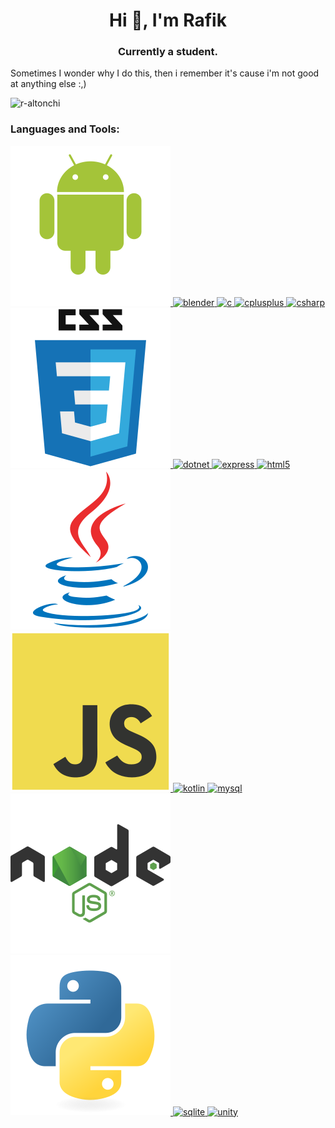 <h1 align="center">Hi 👋, I'm Rafik</h1>
<h3 align="center">Currently a student.</h3>

<p align="left">  Sometimes I wonder why I do this, then i remember it's cause i'm not good at anything else :,)</p>
<p align="left"> <img src="https://komarev.com/ghpvc/?username=r-altonchi&label=Profile%20views&color=0e75b6&style=flat" alt="r-altonchi" /> </p>

<h3 align="left">Languages and Tools:</h3>
<p align="left"> <a href="https://developer.android.com" target="_blank" rel="noreferrer"> <img src="https://raw.githubusercontent.com/devicons/devicon/master/icons/android/android-original-wordmark.svg" alt="android"/> </a> <a href="https://www.blender.org/" target="_blank" rel="noreferrer"> <img src="https://img.shields.io/badge/blender-%23F5792A.svg?style=for-the-badge&logo=blender&logoColor=white" alt="blender"/> </a> <a href="https://www.cprogramming.com/" target="_blank" rel="noreferrer"> <img src="https://img.shields.io/badge/C-00599C?style=for-the-badge&logo=c&logoColor=white" alt="c"/> </a> <a href="https://www.w3schools.com/cpp/" target="_blank" rel="noreferrer"> <img src="https://img.shields.io/badge/C%2B%2B-00599C?style=for-the-badge&logo=c%2B%2B&logoColor=white" alt="cplusplus"/> </a> <a href="https://www.w3schools.com/cs/" target="_blank" rel="noreferrer"> <img src="https://img.shields.io/badge/C%23-239120?style=for-the-badge&logo=csharp&logoColor=white" alt="csharp"/> </a> <a href="https://www.w3schools.com/css/" target="_blank" rel="noreferrer"> <img src="https://raw.githubusercontent.com/devicons/devicon/master/icons/css3/css3-original-wordmark.svg" alt="css3"/> </a> <a href="https://dotnet.microsoft.com/" target="_blank" rel="noreferrer"> <img src="https://img.shields.io/badge/.NET-512BD4?style=for-the-badge&logo=dotnet&logoColor=white" alt="dotnet"/> </a> <a href="https://expressjs.com" target="_blank" rel="noreferrer"> <img src="https://img.shields.io/badge/Express%20js-000000?style=for-the-badge&logo=express&logoColor=white" alt="express"/> </a> <a href="https://www.w3.org/html/" target="_blank" rel="noreferrer"> <img src="https://img.shields.io/badge/HTML5-E34F26?style=for-the-badge&logo=html5&logoColor=white" alt="html5"/> </a> <a href="https://www.java.com" target="_blank" rel="noreferrer"> <img src="https://raw.githubusercontent.com/devicons/devicon/master/icons/java/java-original.svg" alt="java"/> </a> <a href="https://developer.mozilla.org/en-US/docs/Web/JavaScript" target="_blank" rel="noreferrer"> <img src="https://raw.githubusercontent.com/devicons/devicon/master/icons/javascript/javascript-original.svg" alt="javascript" /> </a> <a href="https://kotlinlang.org" target="_blank" rel="noreferrer"> <img src="https://www.vectorlogo.zone/logos/kotlinlang/kotlinlang-icon.svg" alt="kotlin"/> </a> <a href="https://www.mysql.com/" target="_blank" rel="noreferrer"> <img src="https://img.shields.io/badge/MySQL-005C84?style=for-the-badge&logo=mysql&logoColor=white" alt="mysql"/> </a> <a href="https://nodejs.org" target="_blank" rel="noreferrer"> <img src="https://raw.githubusercontent.com/devicons/devicon/master/icons/nodejs/nodejs-original-wordmark.svg" alt="nodejs"/> </a> <a href="https://www.python.org" target="_blank" rel="noreferrer"> <img src="https://raw.githubusercontent.com/devicons/devicon/master/icons/python/python-original.svg" alt="python"/> </a> <a href="https://www.sqlite.org/" target="_blank" rel="noreferrer"> <img src="https://img.shields.io/badge/Sqlite-003B57?style=for-the-badge&logo=sqlite&logoColor=white" alt="sqlite" width="40" height="40"/> </a> <a href="https://unity.com/" target="_blank" rel="noreferrer"> <img src="https://img.shields.io/badge/Unity-100000?style=for-the-badge&logo=unity&logoColor=white" alt="unity"/> </a> </p>

